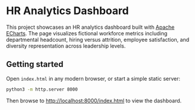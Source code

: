 # HR Analytics Dashboard

This project showcases an HR analytics dashboard built with [Apache ECharts](https://echarts.apache.org/). The page visualizes fictional workforce metrics including departmental headcount, hiring versus attrition, employee satisfaction, and diversity representation across leadership levels.

## Getting started

Open `index.html` in any modern browser, or start a simple static server:

```bash
python3 -m http.server 8000
```

Then browse to <http://localhost:8000/index.html> to view the dashboard.
